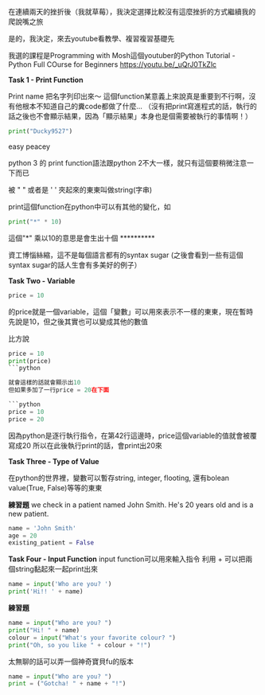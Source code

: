 在連續兩天的挫折後（我就草莓），我決定選擇比較沒有這麼挫折的方式繼續我的爬說嘴之旅

是的，我決定，來去youtube看教學、複習複習基礎先

我選的課程是Programming with Mosh這個youtuber的Python Tutorial - Python Full COurse for Beginners
https://youtu.be/_uQrJ0TkZlc



**Task 1 - Print Function**

Print name
把名字列印出來～
這個function某意義上來說真是重要到不行啊，沒有他根本不知道自己的糞code都做了什麼...
（沒有把print寫進程式的話，執行的話之後也不會顯示結果，因為「顯示結果」本身也是個需要被執行的事情啊！）

```python
print("Ducky9527")
```

easy peacey

python 3 的 print function語法跟python 2不大一樣，就只有這個要稍微注意一下而已

被 " " 或者是 ' ' 夾起來的東東叫做string(字串)

print這個function在python中可以有其他的變化，如

```python
print("*" * 10)
```

這個"*" 乘以10的意思是會生出十個 **********

資工博惱絲縮，這不是每個語言都有的syntax sugar (之後會看到一些有這個syntax sugar的話人生會有多美好的例子）



**Task Two - Variable**

```python
price = 10
```

的price就是一個variable，這個「變數」可以用來表示不一樣的東東，現在暫時先說是10，但之後其實也可以變成其他的數值

比方說
```python
price = 10
print(price)
```python

就會這樣的話就會顯示出10
但如果多加了一行price = 20在下面

```python
price = 10
price = 20
```
因為python是逐行執行指令，在第42行這邊時，price這個variable的值就會被覆寫成20
所以在此後執行print的話，會print出20來


**Task Three - Type of Value**

在python的世界裡，變數可以暫存string, integer, flooting, 還有bolean value(True, False)等等的東東


**練習題**
we check in a patient named John Smith.
He's 20 years old and is a new patient.
```python
name = 'John Smith'
age = 20
existing_patient = False
```

**Task Four - Input Function**
input function可以用來輸入指令
利用 + 可以把兩個string黏起來一起print出來

```python
name = input('Who are you? ')
print('Hi!! ' + name)
```

**練習題**
```python
name = input("Who are you? ")
print("Hi! " + name)
colour = input("What's your favorite colour? ")
print("Oh, so you like " + colour + "!")
```

太無聊的話可以弄一個神奇寶貝fu的版本

```python
name = input("Who are you? ")
print = ("Gotcha! " + name + "!")
```

